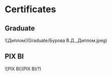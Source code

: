 # Certificates

## Graduate

![Диплом](Graduate/Бурова В.Д._Диплом.jpeg)

## PIX BI
![PIX BI](PIX BI/?)


